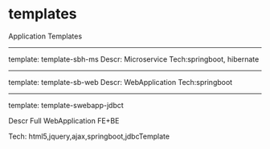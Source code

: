 # templates
Application Templates

********************
template: template-sbh-ms
Descr: Microservice
Tech:springboot, hibernate 


********************
template: template-sb-web
Descr: WebApplication
Tech:springboot

********************
template: template-swebapp-jdbct

Descr Full WebApplication FE+BE

Tech: html5,jquery,ajax,springboot,jdbcTemplate
